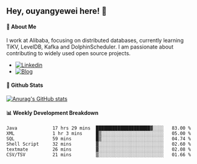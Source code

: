## Hey, ouyangyewei here! :wave:

#### :rocket: About Me
I work at Alibaba, focusing on distributed databases, currently learning TiKV, LevelDB, Kafka and DolphinScheduler. I am passionate about contributing to widely used open source projects.

- [![Linkedin](https://img.shields.io/badge/LinkedIn-ouyangyewei-blue)](https://www.linkedin.com/in/ouyangyewei/)
- [![Blog](https://img.shields.io/badge/Blog-yeweiouyang-orange)](https://blog.csdn.net/yeweiouyang)

#### :star2: Github Stats
[![Anurag's GitHub stats](https://github-readme-stats.vercel.app/api?username=ouyangyewei&show_icons=true&cache_seconds=3600&theme=tokyonight)](https://github.com/anuraghazra/github-readme-stats)

#### :bar_chart: Weekly Development Breakdown
<!--START_SECTION:waka-->

```text
Java             17 hrs 29 mins  ████████████████████▓░░░░   83.00 %
XML              1 hr 3 mins     █▒░░░░░░░░░░░░░░░░░░░░░░░   05.00 %
SQL              59 mins         █▒░░░░░░░░░░░░░░░░░░░░░░░   04.74 %
Shell Script     32 mins         ▓░░░░░░░░░░░░░░░░░░░░░░░░   02.60 %
textmate         26 mins         ▓░░░░░░░░░░░░░░░░░░░░░░░░   02.08 %
CSV/TSV          21 mins         ▒░░░░░░░░░░░░░░░░░░░░░░░░   01.66 %
```

<!--END_SECTION:waka-->
